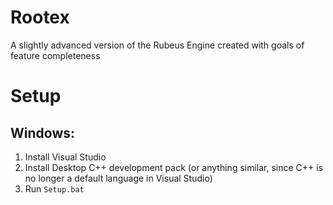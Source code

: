 # Rootex

A slightly advanced version of the Rubeus Engine created with goals of feature completeness

# Setup

## Windows:

1. Install Visual Studio
2. Install Desktop C++ development pack (or anything similar, since C++ is no longer a default language in Visual Studio)
3. Run `Setup.bat`
